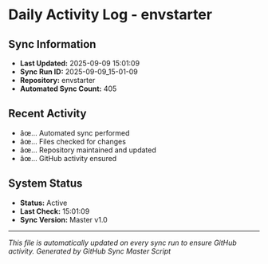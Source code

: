 ﻿# Daily Activity Log - envstarter

## Sync Information
- **Last Updated:** 2025-09-09 15:01:09
- **Sync Run ID:** 2025-09-09_15-01-09
- **Repository:** envstarter
- **Automated Sync Count:** 405

## Recent Activity
- âœ… Automated sync performed
- âœ… Files checked for changes
- âœ… Repository maintained and updated
- âœ… GitHub activity ensured

## System Status
- **Status:** Active
- **Last Check:** 15:01:09
- **Sync Version:** Master v1.0

---
*This file is automatically updated on every sync run to ensure GitHub activity.*
*Generated by GitHub Sync Master Script*
